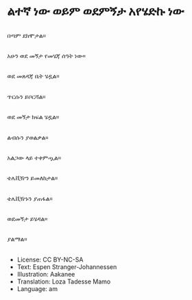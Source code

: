 # ልተኛ ነው ወይም ወደምኝታ አየሄድኩ ነው

##
በጣም ደክሞታል።

##
አሁን ወደ መኝታ የመሄጃ ሰዓት ነው።

##
ወደ መጸዳጃ ቤት ሄዷል።

##
ጥርሱን ይቦርሻል።

##
ወደ መኝታ ክፍል ሄዷል።

##
ልብሱን ያወልቃል።

##
አልጋው ላይ ተቀምጧል።

##
ቴሌቪዥን ይመለከታል።

##
ቴሌቪዥኑን ያጠፋል።

##
ወደመኝታ ይሄዳል።

##
ያልማል።

##
* License: CC BY-NC-SA
* Text: Espen Stranger-Johannessen
* Illustration: Aakanee
* Translation: Loza Tadesse Mamo
* Language: am
